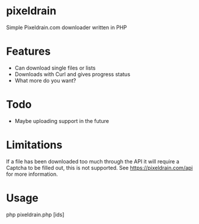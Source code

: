 # pixeldrain
Simple Pixeldrain.com downloader written in PHP

# Features
 - Can download single files or lists
 - Downloads with Curl and gives progress status
 - What more do you want?
 
# Todo
 - Maybe uploading support in the future

# Limitations
If a file has been downloaded too much through the API it will require a Captcha to be filled out, this is not supported. See https://pixeldrain.com/api for more information.

# Usage
  php pixeldrain.php [ids]
